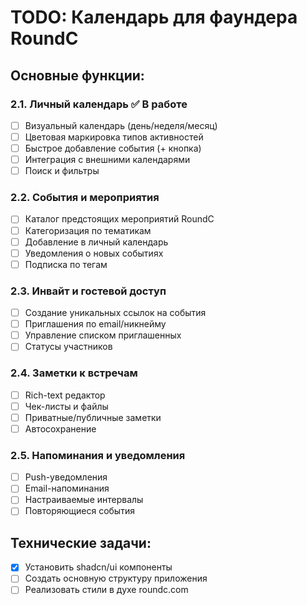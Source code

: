 # TODO: Календарь для фаундера RoundC

## Основные функции:

### 2.1. Личный календарь ✅ В работе
- [ ] Визуальный календарь (день/неделя/месяц)
- [ ] Цветовая маркировка типов активностей
- [ ] Быстрое добавление события (+ кнопка)
- [ ] Интеграция с внешними календарями
- [ ] Поиск и фильтры

### 2.2. События и мероприятия
- [ ] Каталог предстоящих мероприятий RoundC
- [ ] Категоризация по тематикам
- [ ] Добавление в личный календарь
- [ ] Уведомления о новых событиях
- [ ] Подписка по тегам

### 2.3. Инвайт и гостевой доступ
- [ ] Создание уникальных ссылок на события
- [ ] Приглашения по email/никнейму
- [ ] Управление списком приглашенных
- [ ] Статусы участников

### 2.4. Заметки к встречам
- [ ] Rich-text редактор
- [ ] Чек-листы и файлы
- [ ] Приватные/публичные заметки
- [ ] Автосохранение

### 2.5. Напоминания и уведомления
- [ ] Push-уведомления
- [ ] Email-напоминания
- [ ] Настраиваемые интервалы
- [ ] Повторяющиеся события

## Технические задачи:
- [x] Установить shadcn/ui компоненты
- [ ] Создать основную структуру приложения
- [ ] Реализовать стили в духе roundc.com
